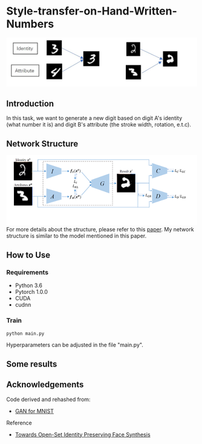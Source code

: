 # Style-transfer-on-Hand-Written-Numbers
![image](https://github.com/shsjxzh/Style-transfer-on-Hand-Written-Numbers/blob/master/assets/demo.JPG)

## Introduction
In this task, we want to generate a new digit based on digit A's identity (what number it is) and digit B's attribute (the stroke width, rotation, e.t.c).

## Network Structure
![image](https://github.com/shsjxzh/Style-transfer-on-Hand-Written-Numbers/blob/master/assets/structure.png) \
For more details about the structure, please refer to this [paper](https://arxiv.org/abs/1803.11182). My network structure is similar to the model mentioned in this paper.

## How to Use
### Requirements
* Python 3.6
* Pytorch 1.0.0
* CUDA
* cudnn

### Train
    python main.py
Hyperparameters can be adjusted in the file "main.py". 

## Some results

## Acknowledgements
Code derived and rehashed from:
* [GAN for MNIST](https://github.com/Burton2000/CS231n-2017/blob/master/assignment3/GANs-PyTorch.ipynb)

Reference
* [Towards Open-Set Identity Preserving Face Synthesis](https://arxiv.org/abs/1803.11182)
